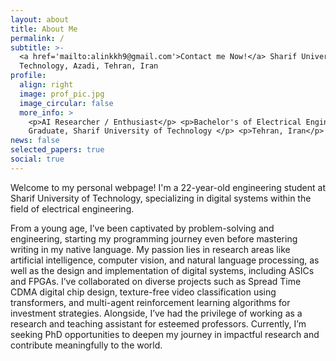 ```yaml
---
layout: about
title: About Me
permalink: /
subtitle: >-
  <a href='mailto:alinkkh9@gmail.com'>Contact me Now!</a> Sharif University of
  Technology, Azadi, Tehran, Iran
profile:
  align: right
  image: prof_pic.jpg
  image_circular: false
  more_info: >
    <p>AI Researcher / Enthusiast</p> <p>Bachelor's of Electrical Engineering
    Graduate, Sharif University of Technology </p> <p>Tehran, Iran</p>
news: false
selected_papers: true
social: true
---
```

<p>Welcome to my personal webpage! I'm a 22-year-old engineering student at Sharif University of Technology, specializing in digital systems within the field of electrical engineering.</p><p></p><p> From a young age, I’ve been captivated by problem-solving and engineering, starting my programming journey even before mastering writing in my native language. My passion lies in research areas like artificial intelligence, computer vision, and natural language processing, as well as the design and implementation of digital systems, including ASICs and FPGAs. I’ve collaborated on diverse projects such as Spread Time CDMA digital chip design, texture-free video classification using transformers, and multi-agent reinforcement learning algorithms for investment strategies. Alongside, I’ve had the privilege of working as a research and teaching assistant for esteemed professors. Currently, I’m seeking PhD opportunities to deepen my journey in impactful research and contribute meaningfully to the world.</p>
